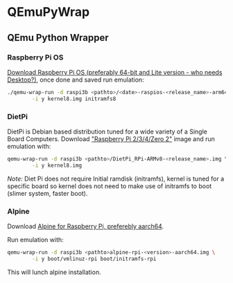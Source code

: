 

# QEmuPyWrap
## QEmu Python Wrapper


### Raspberry Pi OS
[Download Raspberry Pi OS (preferably 64-bit and Lite version - who needs Desktop?)](https://www.raspberrypi.com/software/operating-systems/#raspberry-pi-os-64-bit), once done and saved run emulation: 

```bash
./qemu-wrap-run -d raspi3b <pathto>/<date>-raspios-<release_name>-arm64-lite.img \
        -i y kernel8.img initramfs8
```

### DietPi
DietPi is Debian based distribution tuned for a wide variety of a Single Board Computers. Download ["Raspberry Pi 2/3/4/Zero 2"](https://dietpi.com/#download) image and run emulation with: 
```bash
qemu-wrap-run -d raspi3b <pathto>/DietPi_RPi-ARMv8-<release_name>.img \
        -i y kernel8.img
```
*Note:* Diet Pi does not require Initial ramdisk (initramfs), kernel is tuned for a specific board so kernel does not need to make use of initramfs to boot (slimer system, faster boot).

### Alpine

Download [Alpine for Raspberry Pi, preferebly aarch64](https://www.alpinelinux.org/downloads/).

Run emulation with: 
```bash
qemu-wrap-run -d raspi3b <pathto>alpine-rpi-<version>-aarch64.img \
        -i y boot/vmlinuz-rpi boot/initramfs-rpi
```
This will lunch alpine installation.

